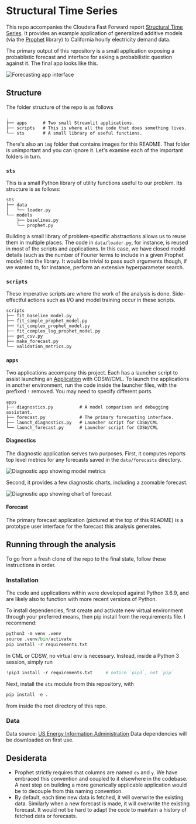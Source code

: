 # Structural Time Series

This repo accompanies the Cloudera Fast Forward report [Structural Time Series](https://structural-time-series.fastforwardlabs.com/).
It provides an example application of generalized additive models (via the [Prophet](https://facebook.github.io/prophet/) library) to California hourly electricity demand data.

The primary output of this repository is a small application exposing a probablistic forecast and interface for asking a probabilistic question against it.
The final app looks like this.

![Forecasting app interface](img/app.png)

## Structure

The folder structure of the repo is as follows

```
.
├── apps      # Two small Streamlit applications.
├── scripts   # This is where all the code that does something lives.
└── sts       # A small library of useful functions.
```

There's also an `img` folder that contains images for this README.
That folder is unimportant and you can ignore it.
Let's examine each of the important folders in turn.

### `sts`

This is a small Python library of utility functions useful to our problem.
Its structure is as follows:

```
sts
├── data
│   └── loader.py
└── models
    ├── baselines.py
    └── prophet.py
```

Building a small library of problem-specific abstractions allows us to reuse them in multiple places.
The code in `data/loader.py`, for instance, is reused in most of the scripts and applications.
In this case, we have closed model details (such as the number of Fourier terms to include in a given Prophet model) into the library.
It would be trivial to pass such arguments though, if we wanted to, for instance, perform an extensive hyperparameter search.

### `scripts`

These imperative scripts are where the work of the analysis is done.
Side-effectful actions such as I/O and model training occur in these scripts.

```
scripts
├── fit_baseline_model.py
├── fit_simple_prophet_model.py
├── fit_complex_prophet_model.py
├── fit_complex_log_prophet_model.py
├── get_csv.py
├── make_forecast.py
└── validation_metrics.py
```

### `apps`

Two applications accompany this project.
Each has a launcher script to assist launching an [Application](https://docs.cloudera.com/machine-learning/cloud/applications/topics/ml-applications.html) with CDSW/CML.
To launch the applications in another environment, run the code inside the launcher files, with the prefixed `!` removed.
You may need to specify different ports.

```
apps
├── diagnostics.py          # A model comparison and debugging assistant.
├── forecast.py             # The primary forecasting interface.
├── launch_diagnostics.py   # Launcher script for CDSW/CML
└── launch_forecast.py      # Launcher script for CDSW/CML
```

#### Diagnostics

The diagnostic application serves two purposes.
First, it computes reports top level metrics for any forecasts saved in the `data/forecasts` directory.

![Diagnostic app showing model metrics](img/diagnostic-metrics.png)

Second, it provides a few diagnostic charts, including a zoomable forecast.

![Diagnostic app showing chart of forecast](img/diagnostic-chart.png)

#### Forecast

The primary forecast application (pictured at the top of this README) is a prototype user interface for the forecast this analysis generates.

## Running through the analysis

To go from a fresh clone of the repo to the final state, follow these instructions in order.

### Installation

The code and applications within were developed against Python 3.6.9, and are likely also to function with more recent versions of Python.

To install dependencies, first create and activate new virtual environment through your preferred means, then pip install from the requirements file. I recommend:

```python
python3 -m venv .venv
source .venv/bin/activate
pip install -r requirements.txt
```

In CML or CDSW, no virtual env is necessary. Instead, inside a Python 3 session, simply run

```python
!pip3 install -r requirements.txt     # notice `pip3`, not `pip`
```

Next, install the `sts` module from this repository, with

```python
pip install -e .
```

from inside the root directory of this repo.

### Data

Data source: [US Energy Information Administration](https://www.eia.gov/opendata/qb.php?category=3389936&sdid=EBA.CAL-ALL.D.H)
Data dependencies will be downloaded on first use.


## Desiderata

- Prophet strictly requires that columns are named `ds` and `y`. We have embraced this convention and coupled to it elsewhere in the codebase. A next step on building a more generically applicable application would be to decouple from this naming convention.
- By default, each time new data is fetched, it will overwrite the existing data. Similarly when a new forecast is made, it will overwrite the existing forecast. It would not be hard to adapt the code to maintain a history of fetched data or forecasts.